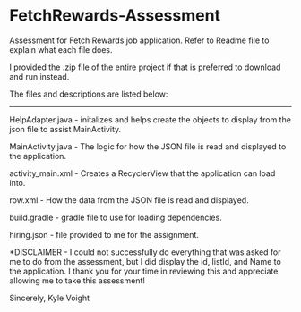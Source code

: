 # FetchRewards-Assessment
Assessment for Fetch Rewards job application. Refer to Readme file to explain what each file does.

I provided the .zip file of the entire project if that is preferred to download and run instead.

The files and descriptions are listed below:
________________________________________________
HelpAdapter.java - initalizes and helps create the objects to display from the json file to assist MainActivity.

MainActivity.java - The logic for how the JSON file is read and displayed to the application.

activity_main.xml - Creates a RecyclerView that the application can load into.

row.xml - How the data from the JSON file is read and displayed.

build.gradle - gradle file to use for loading dependencies.

hiring.json - file provided to me for the assignment.

*DISCLAIMER - I could not successfully do everything that was asked for me to do from the assessment, but I did display the id, listId, and Name to the application. I thank you for your time in reviewing this and appreciate allowing me to take this assessment!

Sincerely,
Kyle Voight

